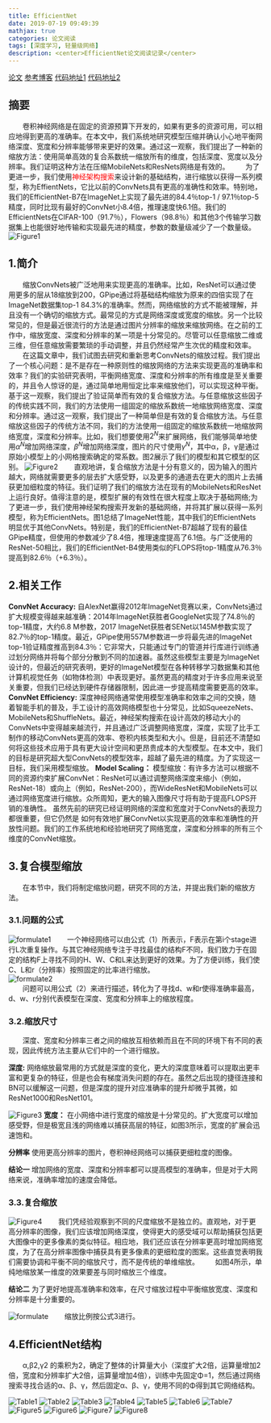 ```yaml
---
title: EfficientNet
date: 2019-07-19 09:49:39
mathjax: true
categories: 论文阅读
tags: [深度学习, 轻量级网络]
description: <center>EfficientNet论文阅读记录</center>
---
```


[论文](https://arxiv.org/pdf/1905.11946.pdf)
[参考博客](https://blog.csdn.net/u014380165/article/details/90812249)
[代码地址1](https://github.com/tensorflow/tpu/tree/master/models/official/efficientnet)
[代码地址2](https://github.com/lukemelas/EfficientNet-PyTorch)

## 摘要

&emsp;&emsp;卷积神经网络是在固定的资源预算下开发的，如果有更多的资源可用，可以相应地得到更高的准确率。在本文中，我们系统地研究模型压缩并确认小心地平衡网络深度、宽度和分辨率能够带来更好的效果。通过这一观察，我们提出了一种新的缩放方法：使用简单高效的复合系数统一缩放所有的维度，包括深度、宽度以及分辨率。我们证明这种方法在压缩MobileNets和ResNets网络是有效的。
&emsp;&emsp;为了更进一步，我们使用<font color=#ff000>神经架构搜索</font>来设计新的基础结构，进行缩放以获得一系列模型，称为EffientNets，它比以前的ConvNets具有更高的准确性和效率。特别地，我们的EfficientNet-B7在ImageNet上实现了最先进的84.4％top-1 / 97.1％top-5精度，同时比现有最好的ConvNet小8.4倍，推理速度快6.1倍。我们的EfficientNets在CIFAR-100（91.7％），Flowers（98.8％）和其他3个传输学习数据集上也能很好地传输和实现最先进的精度，参数的数量级减少了一个数量级。
![Figure1](EffientNet/Figure1.png)

## 1.简介

&emsp;&emsp;缩放ConvNets被广泛地用来实现更高的准确率。比如，ResNet可以通过使用更多的层从18缩放到200，GPipe通过将基础结构缩放为原来的四倍实现了在ImageNet数据集top-1 84.3%的准确率。然而，网络缩放的方式不能被理解，并且没有一个确切的缩放方式。最常见的方式是网络深度或宽度的缩放。另一个比较常见的，但是最近很流行的方法是通过图片分辨率的缩放来缩放网络。在之前的工作中，缩放宽度、深度和分辨率的某一项是十分常见的。尽管可以任意缩放二维或三维，但任意缩放需要繁琐的手动调整，并且仍然经常产生次优的精度和效率。
&emsp;&emsp;在这篇文章中，我们试图去研究和重新思考ConvNets的缩放过程。我们提出了一个核心问题：是不是存在一种原则性的缩放网络的方法来实现更高的准确率和效率？我们的实验研究表明，平衡网络宽度、深度和分辨率的所有维度是至关重要的，并且令人惊讶的是，通过简单地用恒定比率来缩放他们，可以实现这种平衡。基于这一观察，我们提出了验证简单而有效的复合缩放方法。与任意缩放这些因子的传统实践不同，我们的方法使用一组固定的缩放系数统一地缩放网络宽度、深度和分辨率。通过这一观察，我们提出了一种简单但是有效的复合缩放方法。与任意缩放这些因子的传统方法不同，我们的方法使用一组固定的缩放系数统一地缩放网络宽度，深度和分辨率。比如，我们想要使用$2^N$来扩展网络，我们能够简单地使用$\alpha ^N$增加网络深度，$\beta ^N$增加网络深度，图片的尺寸使用$\gamma ^N$，其中α，β，γ是通过原始小模型上的小网格搜索确定的常系数。图2展示了我们的模型和其它模型的区别。
![Figure2](EffientNet/Figure2.png)
&emsp;&emsp;直观地讲，复合缩放方法是十分有意义的，因为输入的图片越大，网络就需要更多的层去扩大感受野，以及更多的通道去在更大的图片上去捕获更加细粒度的特征。我们证明了我们的缩放方法在现有的MobileNets和ResNet上运行良好。值得注意的是，模型扩展的有效性在很大程度上取决于基础网络;为了更进一步，我们使用神经架构搜索开发新的基础网络，并将其扩展以获得一系列模型，称为EfficientNets。图1总结了ImageNet性能，其中我们的EfficientNets明显优于其他ConvNets。特别是，我们的EfficientNet-B7超越了现有的最佳GPipe精度，但使用的参数减少了8.4倍，推理速度提高了6.1倍。与广泛使用的ResNet-50相比，我们的EfficientNet-B4使用类似的FLOPS将top-1精度从76.3％提高到82.6％（+6.3％）。

## 2.相关工作

**ConvNet Accuracy:** 自AlexNet赢得2012年ImageNet竞赛以来，ConvNets通过扩大规模变得越来越准确：2014年ImageNet获胜者GoogleNet实现了74.8％的top-1精度，大约6.8 M参数，2017 ImageNet获胜者SENet以145M参数实现了82.7％的top-1精度。最近，GPipe使用557M参数进一步将最先进的ImageNet top-1验证精度推高到84.3％：它非常大，只能通过专门的管道并行库进行训练通过划分网络并将每个部分分散到不同的加速器。虽然这些模型主要是为ImageNet设计的，但最近的研究表明，更好的ImageNet模型在各种转移学习数据集和其他计算机视觉任务（如物体检测）中表现更好。虽然更高的精度对于许多应用来说至关重要，但我们已经达到硬件存储器限制，因此进一步提高精度需要更高的效率。
**ConvNet Efficiency:** 深度神经网络通常使用模型准确率和效率之间的交换，随着智能手机的普及，手工设计的高效网络模型也十分常见，比如SqueezeNets、MobileNets和ShuffleNets。最近，神经架构搜索在设计高效的移动大小的ConvNets中变得越来越流行，并且通过广泛调整网络宽度，深度，实现了比手工制作的移动ConvNets更高的效率、卷积内核类型和大小。但是，目前还不清楚如何将这些技术应用于具有更大设计空间和更昂贵成本的大型模型。在本文中，我们的目标是研究超大型ConvNets的模型效率，超越了最先进的精度。为了实现这一目标，我们采用模型缩放。
**Model Scaling：** 模型缩放：有许多方法可以根据不同的资源约束扩展ConvNet：ResNet可以通过调整网络深度来缩小（例如，ResNet-18）或向上（例如，ResNet-200），而WideResNet和MobileNets可以通过网络宽度进行缩放。众所周知，更大的输入图像尺寸将有助于提高FLOPS开销的准确性。 虽然先前的研究已经证明网络的深度和宽度对于ConvNets的表现力都很重要，但它仍然是 如何有效地扩展ConvNet以实现更高的效率和准确性的开放性问题。我们的工作系统地和经验地研究了网络宽度，深度和分辨率的所有三个维度的ConvNet缩放。

## 3.复合模型缩放

&emsp;&emsp;在本节中，我们将制定缩放问题，研究不同的方法，并提出我们新的缩放方法。

### 3.1.问题的公式

![formulate1](EffientNet/formulate1.png)
&emsp;&emsp;一个神经网络可以由公式（1）所表示，F表示在第i个stage进行L次重复操作。与其它神经网络专注于寻找最佳的结构F不同，我们致力于在固定的结构F上寻找不同的H、W、C和L来达到更好的效果。为了方便训练，我们使C、L和r（分辨率）按照固定的比率进行缩放。  
![formulate2](EffientNet/formulate2.png)  
&emsp;&emsp;问题可以用公式（2）来进行描述，转化为了寻找d、w和r使得准确率最高，d、w、r分别代表模型在深度、宽度和分辨率上的缩放程度。

### 3.2.缩放尺寸

&emsp;&emsp;深度、宽度和分辨率三者之间的缩放互相依赖而且在不同的环境下有不同的表现，因此传统方法主要从它们中的一个进行缩放。

**深度:** 网络缩放最常用的方式就是深度的变化，更大的深度意味着可以提取出更丰富和更复杂的特征，但是也会有梯度消失问题的存在。虽然之后出现的捷径连接和BN可以缓解这一问题，但是深度的提升对应准确率的提升却微乎其微，如ResNet1000和ResNet101。

![Figure3](EffientNet/Figure3.png)
**宽度：** 在小网络中进行宽度的缩放是十分常见的。扩大宽度可以增加感受野，但是极宽且浅的网络难以捕获高层的特征，如图3所示，宽度的扩展会迅速饱和。

**分辨率** 使用更高分辨率的图片，卷积神经网络可以捕获更细粒度的图像。

**结论一** 增加网络的宽度、深度和分辨率都可以提高模型的准确率，但是对于大网络来说，准确率增加的速度会降低。

### 3.3.复合缩放

![Figure4](EffientNet/Figure4.png)
&emsp;&emsp;我们凭经验观察到不同的尺度缩放不是独立的。直观地，对于更高分辨率的图像，我们应该增加网络深度，使得更大的感受域可以帮助捕获包括更大图像中的更多像素的类似特征。相应地，我们还应该在分辨率更高时增加网络宽度，为了在高分辨率图像中捕获具有更多像素的更细粒度的图案。这些直觉表明我们需要协调和平衡不同的缩放尺寸，而不是传统的单维缩放。
&emsp;&emsp;如图4所示，单纯地缩放某一维度的效果要差与同时缩放三个维度。

**结论二** 为了更好地提高准确率和效率，在尺寸缩放过程中平衡缩放宽度、深度和分辨率是十分重要的。

![formulate](EffientNet/formulate3.png)
&emsp;&emsp;缩放比例按公式3进行。

## 4.EfficientNet结构

&emsp;&emsp;α,β2,γ2 的乘积为2，确定了整体的计算量大小（深度扩大2倍，运算量增加2倍，宽度和分辨率扩大2倍，运算量增加4倍），训练中先固定Φ=1，然后通过网络搜索寻找合适的α、β、γ，然后固定α、β、γ，使用不同的Φ得到其它网络结构。

![Table1](EffientNet/Table1.png)
![Table2](EffientNet/Table2.png)
![Table3](EffientNet/Table3.png)
![Table4](EffientNet/Table4.png)
![Table5](EffientNet/Table5.png)
![Table6](EffientNet/Table6.png)
![Table7](EffientNet/Table7.png)
![Figure5](EffientNet/Figure5.png)
![Figure6](EffientNet/Figure6.png)
![Figure7](EffientNet/Figure7.png)
![Figure8](EffientNet/Figure8.png)
